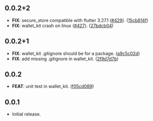 ## 0.0.2+2

 - **FIX**: secure_store compatible with flutter 3.27.1 ([#429](https://github.com/focustree/starknet.dart/issues/429)). ([15cb814f](https://github.com/focustree/starknet.dart/commit/15cb814f0252717b05ccbe99342622a066aafbc8))
 - **FIX**: wallet_kit crash on linux ([#427](https://github.com/focustree/starknet.dart/issues/427)). ([27bdcb04](https://github.com/focustree/starknet.dart/commit/27bdcb04d4beff4025af11a3fbb53a2f4107b813))

## 0.0.2+1

 - **FIX**: wallet_kit .gitignore should be for a package. ([a9c5c02d](https://github.com/focustree/starknet.dart/commit/a9c5c02d731c17695b40172fb66d3d0fc9616fa8))
 - **FIX**: add missing .gitignore in wallet_kit. ([2f9d7d7b](https://github.com/focustree/starknet.dart/commit/2f9d7d7b6657ca0e821663112c4d937da6e6e96b))

## 0.0.2

 - **FEAT**: unit test in wallet_kit. ([f05cd089](https://github.com/focustree/starknet.dart/commit/f05cd0892b54a2de1b41315b7583501ac2352e57))

## 0.0.1

- Initial release.
